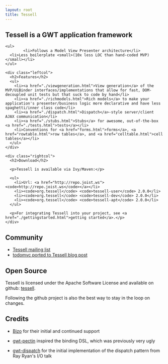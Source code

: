 ```yaml
---
layout: root
title: Tessell
---
```


<div id="featurecontainer">
  <div id="maincontainer">
    <h2>Tessell is a GWT application framework</h2>

    <ul>
			<li>Follows a Model View Presenter architecture</li>
      <li>Less boilerplate <small>(10x less LOC than hand-coded MVP)</small></li>
    </ul>

    <div class="leftcol">
      <h2>Features</h2>
      <ul>
        <li><a href="./viewgeneration.html">View generation</a> of the MVP/UiBinder interfaces/implementations that allow for fast, DOM-decoupled unit tests but that suck to code by hand</li>
        <li><a href="./richmodels.html">Rich models</a> to make your application's presenter/business logic more declarative and have less spaghetti/inner class code</li>
        <li><a href="./dispatch.html">Dispatch</a>-style server/client AJAX communication</li>
        <li><a href="./stubs.html">Stubs</a> for awesome, out-of-the-box <a href="./tests.html">tests</a></li>
        <li>Conventions for <a href="forms.html">forms</a>, <a href="rowtable.html">row tables</a>, and <a href="celltable.html">cell tables</a></li>
      </ul>
    </div>

    <div class="rightcol">
      <h2>Download</h2>

      <p>Tessell is available via Ivy/Maven:</p>

      <ul>
        <li>Url: <a href="http://repo.joist.ws"><code>http://repo.joist.ws</code></a></li>
        <li><code>org.tessell</code> <code>tessell-user</code> 2.0.0</li>
        <li><code>org.tessell</code> <code>tessell-dev</code> 2.0.0</li>
        <li><code>org.tessell</code> <code>tessell-apt</code> 2.0.0</li>
      </ul>

      <p>For integrating Tessell into your project, see <a href="./gettingstarted.html">getting started</a>.</p>
    </div>

  </div>
</div>

<div id="contentcontainer">
  <div id="maincontainer" markdown="1">

Community
---------

* [Tessell mailing list](https://groups.google.com/forum/?#!forum/tessell)
* [todomvc ported to Tessell blog post](http://www.draconianoverlord.com/2011/12/10/todomvc-in-gwt-mpv.html)

Open Source
-----------

Tessell is licensed under the Apache Software License and available on github: [tessell](https://github.com/stephenh/tessell).

Following the github project is also the best way to stay in the loop on changes.

Credits
-------

* [Bizo](http://www.bizo.com) for their initial and continued support
* [gwt-pectin](http://code.google.com/p/gwt-pectin/) inspired the binding DSL, which was previously very ugly
* [gwt-dispatch](http://code.google.com/p/gwt-dispatch/) for the initial implementation of the dispatch pattern from Ray Ryan's I/O talk

  </div>
</div>

